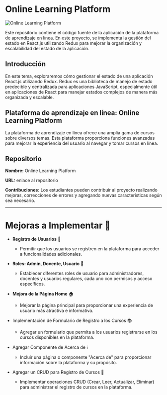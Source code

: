 # Online Learning Platform

![Online Learning Platform](img/image.png)

Este repositorio contiene el código fuente de la aplicación de la plataforma de aprendizaje en línea. En este proyecto, se implementa la gestión del estado en React.js utilizando Redux para mejorar la organización y escalabilidad del estado de la aplicación.

## Introducción

En este tema, exploraremos cómo gestionar el estado de una aplicación React.js utilizando Redux. Redux es una biblioteca de manejo de estado predecible y centralizada para aplicaciones JavaScript, especialmente útil en aplicaciones de React para manejar estados complejos de manera más organizada y escalable.

## Plataforma de aprendizaje en línea: Online Learning Platform

La plataforma de aprendizaje en línea ofrece una amplia gama de cursos sobre diversos temas. Esta plataforma proporciona funciones avanzadas para mejorar la experiencia del usuario al navegar y tomar cursos en línea.

## Repositorio

**Nombre:** Online Learning Platform
    
**URL:** enlace al repositorio

**Contribuciones:** Los estudiantes pueden contribuir al proyecto realizando mejoras, correcciones de errores y agregando nuevas características según sea necesario.

---

# Mejoras a Implementar 🚀

- **Registro de Usuarios** 📝
  - Permitir que los usuarios se registren en la plataforma para acceder a funcionalidades adicionales.

- **Roles: Admin, Docente, Usuario** 👥
  - Establecer diferentes roles de usuario para administradores, docentes y usuarios regulares, cada uno con permisos y acceso específicos.

- **Mejora de la Página Home** 🏠
  - Mejorar la página principal para proporcionar una experiencia de usuario más atractiva e informativa.

- Implementación de Formulario de Registro a los Cursos 📚
  - Agregar un formulario que permita a los usuarios registrarse en los cursos disponibles en la plataforma.

- Agregar Componente de Acerca de ℹ️
  - Incluir una página o componente "Acerca de" para proporcionar información sobre la plataforma y su propósito.

- Agregar un CRUD para Registro de Cursos 🔧
  - Implementar operaciones CRUD (Crear, Leer, Actualizar, Eliminar) para administrar el registro de cursos en la plataforma.